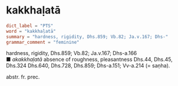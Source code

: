 # kakkhaḷatā

``` toml
dict_label = "PTS"
word = "kakkhaḷatā"
summary = "hardness, rigidity, Dhs.859; Vb.82; Ja.v.167; Dhs-"
grammar_comment = "feminine"
```

hardness, rigidity, Dhs.859; Vb.82; Ja.v.167; Dhs\-a.166  
■ *akakkhaḷatā* absence of roughness, pleasantness Dhs.44, Dhs.45, Dhs.324 Dhs.640, Dhs.728, Dhs.859; Dhs\-a.151; Vv\-a.214 (= saṇha).

abstr. fr. prec.

